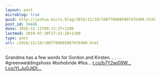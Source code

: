 ```yaml
---
layout: post
microblog: true
guid: http://joshua.micro.blog/2016/12/10/t807709885907476480.html
post_id: 34446
date: 2016-12-11T09:13:37+1100
lastmod: 2019-07-30T17:41:20+1100
type: post
url: /2016/12/10/t807709885907476480.html
---
```

Grandma has a few words for Gordon and Kirsten.
.
.
.
.
#greenweddingshoes #bohobride #fea… [t.co/b7Y2wj09W...](https://t.co/b7Y2wj09W1) [t.co/YLJuGJtDt...](https://t.co/YLJuGJtDtH)
